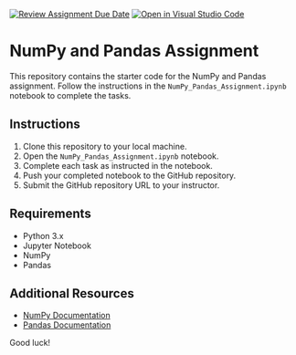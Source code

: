 [![Review Assignment Due Date](https://classroom.github.com/assets/deadline-readme-button-22041afd0340ce965d47ae6ef1cefeee28c7c493a6346c4f15d667ab976d596c.svg)](https://classroom.github.com/a/5AvitDa_)
[![Open in Visual Studio Code](https://classroom.github.com/assets/open-in-vscode-2e0aaae1b6195c2367325f4f02e2d04e9abb55f0b24a779b69b11b9e10269abc.svg)](https://classroom.github.com/online_ide?assignment_repo_id=15344577&assignment_repo_type=AssignmentRepo)
# NumPy and Pandas Assignment

This repository contains the starter code for the NumPy and Pandas assignment. Follow the instructions in the `NumPy_Pandas_Assignment.ipynb` notebook to complete the tasks.

## Instructions

1. Clone this repository to your local machine.
2. Open the `NumPy_Pandas_Assignment.ipynb` notebook.
3. Complete each task as instructed in the notebook.
4. Push your completed notebook to the GitHub repository.
5. Submit the GitHub repository URL to your instructor.

## Requirements

- Python 3.x
- Jupyter Notebook
- NumPy
- Pandas

## Additional Resources

- [NumPy Documentation](https://numpy.org/doc/)
- [Pandas Documentation](https://pandas.pydata.org/docs/)

Good luck!
